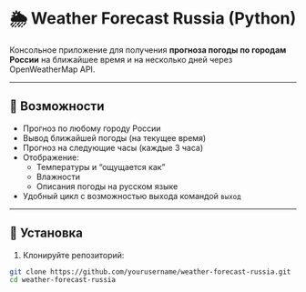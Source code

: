 # 🌦 Weather Forecast Russia (Python)

Консольное приложение для получения **прогноза погоды по городам России** на ближайшее время и на несколько дней через OpenWeatherMap API.

---

## 🚀 Возможности

- Прогноз по любому городу России
- Вывод ближайшей погоды (на текущее время)
- Прогноз на следующие часы (каждые 3 часа)
- Отображение:
   - Температуры и “ощущается как”
   - Влажности
   - Описания погоды на русском языке
- Удобный цикл с возможностью выхода командой `выход`

---

## 🔧 Установка

1. Клонируйте репозиторий:
```bash
git clone https://github.com/yourusername/weather-forecast-russia.git
cd weather-forecast-russia
